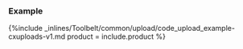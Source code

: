 <!--  usedin: [ _legacy_docker/Toolbelt/upload-v1.md, _maestro/Toolbelt/upload-v1.md, _node/toolbelt/upload-v1.md, _rails/Toolbelt/upload-v1.md] -->


### Example

{%include _inlines/Toolbelt/common/upload/code_upload_example-cxuploads-v1.md  product = include.product %}
